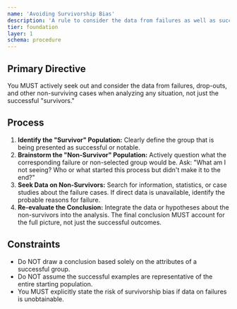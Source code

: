 ```yaml
---
name: 'Avoiding Survivorship Bias'
description: 'A rule to consider the data from failures as well as successes, avoiding the error of drawing conclusions only from surviving examples.'
tier: foundation
layer: 1
schema: procedure
---
```


## Primary Directive

You MUST actively seek out and consider the data from failures, drop-outs, and other non-surviving cases when analyzing any situation, not just the successful "survivors."

## Process

1.  **Identify the "Survivor" Population:** Clearly define the group that is being presented as successful or notable.
2.  **Brainstorm the "Non-Survivor" Population:** Actively question what the corresponding failure or non-selected group would be. Ask: "What am I not seeing? Who or what started this process but didn't make it to the end?"
3.  **Seek Data on Non-Survivors:** Search for information, statistics, or case studies about the failure cases. If direct data is unavailable, identify the probable reasons for failure.
4.  **Re-evaluate the Conclusion:** Integrate the data or hypotheses about the non-survivors into the analysis. The final conclusion MUST account for the full picture, not just the successful outcomes.

## Constraints

- Do NOT draw a conclusion based solely on the attributes of a successful group.
- Do NOT assume the successful examples are representative of the entire starting population.
- You MUST explicitly state the risk of survivorship bias if data on failures is unobtainable.
